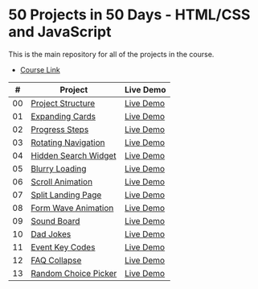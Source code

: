 # 50 Projects in 50 Days - HTML/CSS and JavaScript

This is the main repository for all of the projects in the course.

- [Course Link](https://www.traversymedia.com/50-Projects-In-50-Days)

|  #  | Project                                                                                                 | Live Demo                                                                        |
| :-: | ------------------------------------------------------------------------------------------------------- | -------------------------------------------------------------------------------- |
| 00  | [Project Structure](https://github.com/dvsilva/50projects50days/tree/master/_project_structure_)        | [Live Demo](https://dvsilva.github.io/50projects50days/_project_structure_/)     |
| 01  | [Expanding Cards](https://github.com/dvsilva/50projects50days/tree/master/01_expanding-cards)           | [Live Demo](https://dvsilva.github.io/50projects50days/01_expanding-cards/)      |
| 02  | [Progress Steps](https://github.com/dvsilva/50projects50days/tree/master/02_progress_steps)             | [Live Demo](https://dvsilva.github.io/50projects50days/02_progress_steps/)       |
| 03  | [Rotating Navigation](https://github.com/dvsilva/50projects50days/tree/master/03_rotating_navigation)   | [Live Demo](https://dvsilva.github.io/50projects50days/03_rotating_navigation/)  |
| 04  | [Hidden Search Widget](https://github.com/dvsilva/50projects50days/tree/master/04_hidden_search_widget) | [Live Demo](https://dvsilva.github.io/50projects50days/04_hidden_search_widget/) |
| 05  | [Blurry Loading](https://github.com/dvsilva/50projects50days/tree/master/05_blurry_loading)             | [Live Demo](https://dvsilva.github.io/50projects50days/05_blurry_loading/)       |
| 06  | [Scroll Animation](https://github.com/dvsilva/50projects50days/tree/master/06_scroll_animation)         | [Live Demo](https://dvsilva.github.io/50projects50days/06_scroll_animation/)     |
| 07  | [Split Landing Page](https://github.com/dvsilva/50projects50days/tree/master/07_split_langing_page)     | [Live Demo](https://dvsilva.github.io/50projects50days/07_split_langing_page/)   |
| 08  | [Form Wave Animation](https://github.com/dvsilva/50projects50days/tree/master/08_form_wave_animation)   | [Live Demo](https://dvsilva.github.io/50projects50days/08_form_wave_animation/)  |
| 09  | [Sound Board](https://github.com/dvsilva/50projects50days/tree/master/09_sound_board)                   | [Live Demo](https://dvsilva.github.io/50projects50days/09_sound_board/)          |
| 10  | [Dad Jokes](https://github.com/dvsilva/50projects50days/tree/master/10_dad_jokes)                       | [Live Demo](https://dvsilva.github.io/50projects50days/10_dad_jokes/)            |
| 11  | [Event Key Codes](https://github.com/dvsilva/50projects50days/tree/master/11_event_key_codes)           | [Live Demo](https://dvsilva.github.io/50projects50days/11_event_key_codes/)      |
| 12  | [FAQ Collapse](https://github.com/dvsilva/50projects50days/tree/master/12_faq_collapse)                 | [Live Demo](https://dvsilva.github.io/50projects50days/12_faq_collapse/)         |
| 13  | [Random Choice Picker](https://github.com/dvsilva/50projects50days/tree/master/13_random_choice_picker) | [Live Demo](https://dvsilva.github.io/50projects50days/13_random_choice_picker/) |
